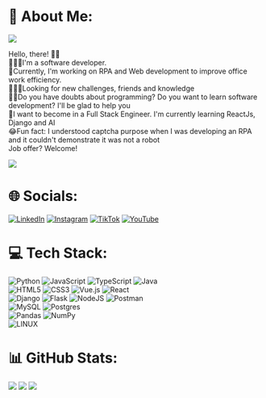 # 💫 About Me:
[![](https://visitcount.itsvg.in/api?id=albertolaguna&icon=5&color=4)](https://visitcount.itsvg.in)

Hello, there! 🤙🏽<br>👨🏽‍💻I'm a software developer.<br>🤖Currently, I'm working on RPA and Web development to improve office work efficiency.<br>🕵🏽‍♂️Looking for new challenges, friends and knowledge<br>🤝🏽Do you have doubts about programming? Do you want to learn software development? I'll be glad to help you<br>🌱I want to become in a Full Stack Engineer. I'm currently learning ReactJs, Django and AI<br>😂Fun fact: I understood captcha purpose when I was developing an RPA and it couldn't demonstrate it was not a robot<br>Job offer? Welcome!

![](https://quotes-github-readme.vercel.app/api?type=horizontal&theme=gruvbox)

# 🌐 Socials:
[![LinkedIn](https://img.shields.io/badge/LinkedIn-%230077B5.svg?logo=linkedin&logoColor=white)](https://linkedin.com/in/albertolagunam) [![Instagram](https://img.shields.io/badge/Instagram-%23E4405F.svg?logo=Instagram&logoColor=white)](https://instagram.com/albertolagunam) [![TikTok](https://img.shields.io/badge/TikTok-%23000000.svg?logo=TikTok&logoColor=white)](https://tiktok.com/@albertolagunam) [![YouTube](https://img.shields.io/badge/YouTube-%23FF0000.svg?logo=YouTube&logoColor=white)](https://youtube.com/@albertolaguna4269) 

# 💻 Tech Stack:
![Python](https://img.shields.io/badge/python-3670A0?style=for-the-badge&logo=python&logoColor=ffdd54) ![JavaScript](https://img.shields.io/badge/javascript-%23323330.svg?style=for-the-badge&logo=javascript&logoColor=%23F7DF1E) ![TypeScript](https://img.shields.io/badge/typescript-%23007ACC.svg?style=for-the-badge&logo=typescript&logoColor=white) ![Java](https://img.shields.io/badge/java-%23ED8B00.svg?style=for-the-badge&logo=java&logoColor=white)<br>![HTML5](https://img.shields.io/badge/html5-%23E34F26.svg?style=for-the-badge&logo=html5&logoColor=white) ![CSS3](https://img.shields.io/badge/css3-%231572B6.svg?style=for-the-badge&logo=css3&logoColor=white) ![Vue.js](https://img.shields.io/badge/vuejs-%2335495e.svg?style=for-the-badge&logo=vuedotjs&logoColor=%234FC08D) ![React](https://img.shields.io/badge/react-%2320232a.svg?style=for-the-badge&logo=react&logoColor=%2361DAFB)<br>![Django](https://img.shields.io/badge/django-%23092E20.svg?style=for-the-badge&logo=django&logoColor=white) ![Flask](https://img.shields.io/badge/flask-%23000.svg?style=for-the-badge&logo=flask&logoColor=white) ![NodeJS](https://img.shields.io/badge/node.js-6DA55F?style=for-the-badge&logo=node.js&logoColor=white) ![Postman](https://img.shields.io/badge/Postman-FF6C37?style=for-the-badge&logo=postman&logoColor=white)<br>![MySQL](https://img.shields.io/badge/mysql-%2300f.svg?style=for-the-badge&logo=mysql&logoColor=white) ![Postgres](https://img.shields.io/badge/postgres-%23316192.svg?style=for-the-badge&logo=postgresql&logoColor=white)<br>![Pandas](https://img.shields.io/badge/pandas-%23150458.svg?style=for-the-badge&logo=pandas&logoColor=white) ![NumPy](https://img.shields.io/badge/numpy-%23013243.svg?style=for-the-badge&logo=numpy&logoColor=white)<br>![LINUX](https://img.shields.io/badge/Linux-FCC624?style=for-the-badge&logo=linux&logoColor=black)

# 📊 GitHub Stats:
![](https://github-readme-stats.vercel.app/api?username=albertolaguna&theme=dark&hide_border=false&include_all_commits=true&count_private=true) ![](https://github-readme-streak-stats.herokuapp.com/?user=albertolaguna&theme=dark&hide_border=false) ![](https://github-readme-stats.vercel.app/api/top-langs/?username=albertolaguna&theme=dark&hide_border=false&include_all_commits=true&count_private=true&layout=compact)
